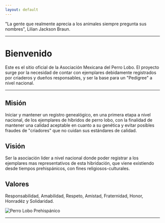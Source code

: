 ```yaml
---
layout: default
---
```


"La gente que realmente aprecia a los animales siempre pregunta sus nombres", Lilian Jackson Braun.
* * *

# Bienvenido

Este es el sitio oficial de la Asociación Mexicana del Perro Lobo. El proyecto surge por la necesidad de contar con ejemplares debidamente registrados por criaderos y dueños responsables, y ser la base para un "Pedigree" a nivel nacional.
* * *

## Misión
Iniciar y mantener un registro genealógico, en una primera etapa a nivel nacional, de los ejemplares de híbridos de perro lobo, con la finalidad de mantener una calidad aceptable en cuanto a su genética y evitar posibles fraudes de "criadores" que no cuidan sus estándares de calidad.

## Visión
Ser la asociación lider a nivel nacional donde poder registrar a los ejemplares mas representativos de esta hibridación, que viene existiendo desde tiempos prehispánicos, con fines religiosos-culturales.

## Valores
Responsabilidad, Amabilidad, Respeto, Amistad, Fraternidad, Honor, Honradéz y Solidaridad.

![Perro Lobo Prehispánico](https://nupec.com/wp-content/uploads/2019/01/pec.gif)
* * *
